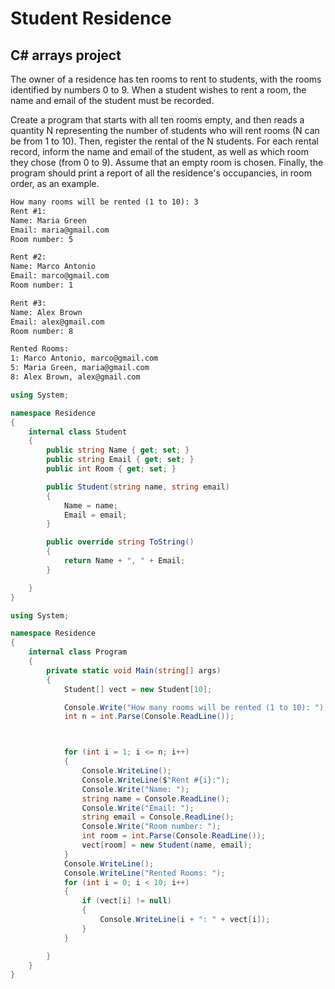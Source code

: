 # Student Residence
## C# arrays project

The owner of a residence has ten rooms to rent to students, with the rooms identified by numbers 0 to 9.
When a student wishes to rent a room, the name and email of the student must be recorded.

Create a program that starts with all ten rooms empty, and then reads a quantity N representing the number of students who will rent rooms (N can be from 1 to 10). Then, register the rental of the N students. For each rental record, inform the name and email of the student, as well as which room they chose (from 0 to 9). Assume that an empty room is chosen. Finally, the program should print a report of all the residence's occupancies, in room order, as an example.

```Markdown
How many rooms will be rented (1 to 10): 3
Rent #1:
Name: Maria Green
Email: maria@gmail.com
Room number: 5

Rent #2:
Name: Marco Antonio
Email: marco@gmail.com
Room number: 1

Rent #3:
Name: Alex Brown
Email: alex@gmail.com
Room number: 8

Rented Rooms:
1: Marco Antonio, marco@gmail.com
5: Maria Green, maria@gmail.com
8: Alex Brown, alex@gmail.com
```

```C#
using System;

namespace Residence
{
    internal class Student
    {
        public string Name { get; set; }
        public string Email { get; set; }
        public int Room { get; set; }

        public Student(string name, string email) 
        {
            Name = name;
            Email = email;
        }

        public override string ToString()
        {
            return Name + ", " + Email;
        }

    }
}
```
```C#
using System;

namespace Residence
{
    internal class Program
    {
        private static void Main(string[] args)
        {
            Student[] vect = new Student[10];

            Console.Write("How many rooms will be rented (1 to 10): ");
            int n = int.Parse(Console.ReadLine());



            for (int i = 1; i <= n; i++)
            {
                Console.WriteLine();
                Console.WriteLine($"Rent #{i}:");
                Console.Write("Name: ");
                string name = Console.ReadLine();
                Console.Write("Email: ");
                string email = Console.ReadLine();
                Console.Write("Room number: ");
                int room = int.Parse(Console.ReadLine());
                vect[room] = new Student(name, email);
            }
            Console.WriteLine();
            Console.WriteLine("Rented Rooms: ");
            for (int i = 0; i < 10; i++)
            {
                if (vect[i] != null)
                {
                    Console.WriteLine(i + ": " + vect[i]);
                }
            }

        }
    }
}
```
